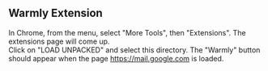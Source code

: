 ## Warmly Extension

In Chrome, from the menu, select "More Tools", then "Extensions".  The extensions page will come up.  
Click on "LOAD UNPACKED" and select this directory.  The "Warmly" button should appear when the page
https://mail.google.com is loaded.
